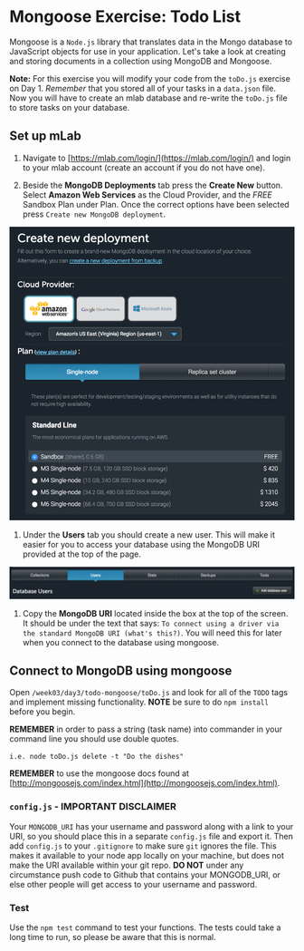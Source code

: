 # Mongoose Exercise: Todo List
Mongoose is a `Node.js` library that translates data in the Mongo database to JavaScript objects for use in your application. Let's take a look at creating and storing documents in a collection using MongoDB and Mongoose.

**Note:** For this exercise you will modify your code from the `toDo.js` exercise on Day 1. *Remember* that you stored all of your tasks in a `data.json` file. Now you will have to create an mlab database and re-write the `toDo.js` file to store tasks on your database.

## Set up mLab
1. Navigate to [https://mlab.com/login/](https://mlab.com/login/) and login to your mlab account (create an account if you do not have one).

1. Beside the **MongoDB Deployments** tab press the **Create New** button. Select **Amazon Web Services** as the Cloud Provider, and the *FREE* Sandbox Plan under Plan. Once the correct options have been selected press `Create new MongoDB deployment`.

  ![newDeployment](./images/newDeploy.png)

1. Under the **Users** tab you should create a new user. This will make it easier for you to access your database using the MongoDB URI provided at the top of the page.

  ![new user](./images/addUser.png)

1. Copy the **MongoDB URI** located inside the box at the top of the screen. It should be under the text that says: `To connect using a driver via the standard MongoDB URI (what's this?)`. You will need this for later when you connect to the database using mongoose.

## Connect to MongoDB using mongoose
Open `/week03/day3/todo-mongoose/toDo.js` and look for all of the `TODO` tags and implement missing functionality. **NOTE** be sure to do `npm install` before you begin.

  **REMEMBER** in order to pass a string (task name) into commander in your command line you should use double quotes.

    i.e. node toDo.js delete -t "Do the dishes"

  **REMEMBER** to use the mongoose docs found at [http://mongoosejs.com/index.html](http://mongoosejs.com/index.html).

### `config.js` - IMPORTANT DISCLAIMER
Your `MONGODB_URI` has your username and password along with a link to your URI, so you should place this in a separate `config.js` file and export it. Then add `config.js` to your `.gitignore` to make sure `git` ignores the file. This makes it available to your node app locally on your machine, but does not make the URI available within your git repo. **DO NOT** under any circumstance push code to Github that contains your MONGODB_URI, or else other people will get access to your username and password.

### Test
Use the `npm test` command to test your functions. The tests could take a long time to run, so please be aware that this is normal.
